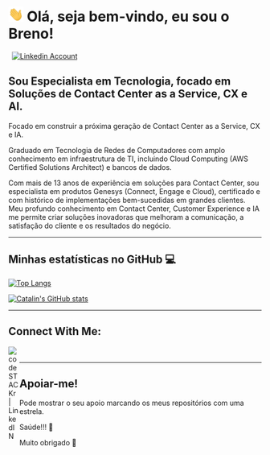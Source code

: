 
# <img src="https://raw.githubusercontent.com/ABSphreak/ABSphreak/master/gifs/Hi.gif" width="30px"> Olá, seja bem-vindo, eu sou o Breno!
&ensp;<a href="https://www.linkedin.com/in/akshay-pachaar/"><img src="https://cdn.worldvectorlogo.com/logos/linkedin-icon-2.svg" title="Linkedin" alt="Linkedin Account" width="30"/></a>

## Sou Especialista em Tecnologia, focado em Soluções de Contact Center as a Service, CX e AI.

Focado em construir a próxima geração de Contact Center as a Service, CX e IA.

Graduado em Tecnologia de Redes de Computadores com amplo conhecimento em infraestrutura de TI, incluindo Cloud Computing (AWS Certified Solutions Architect) e bancos de dados.

Com mais de 13 anos de experiência em soluções para Contact Center, sou especialista em produtos Genesys (Connect, Engage e Cloud), certificado e com histórico de implementações bem-sucedidas em grandes clientes.
Meu profundo conhecimento em Contact Center, Customer Experience e IA me permite criar soluções inovadoras que melhoram a comunicação, a satisfação do cliente e os resultados do negócio.

---

## Minhas estatísticas no GitHub 💻

[![Top Langs](https://github-readme-stats.vercel.app/api/top-langs/?username=brenocfm&hide=java,html,css&theme=dracula)](https://github.com/anuraghazra/github-readme-stats)

[![Catalin's GitHub stats](https://github-readme-stats.vercel.app/api?username=brenocfm&theme=dracula)](https://github.com/anuraghazra/github-readme-stats)


[linkedin]: https://www.linkedin.com/in/brenocanyggia/
---

## Connect With Me:

[<img align="left" alt="codeSTACKr | LinkedIN" width="22px" src="https://cdn.jsdelivr.net/npm/simple-icons@v3/icons/linkedin.svg" />][linkedin]

<br />

---
## Apoiar-me!
Pode mostrar o seu apoio marcando os meus repositórios com uma estrela.

Saúde!!! 🍻 

Muito obrigado 🙏
